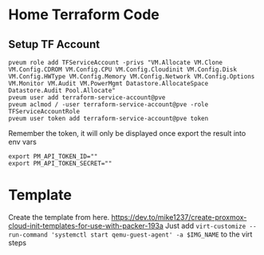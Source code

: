 # Home Terraform Code

## Setup TF Account
```
pveum role add TFServiceAccount -privs "VM.Allocate VM.Clone VM.Config.CDROM VM.Config.CPU VM.Config.Cloudinit VM.Config.Disk VM.Config.HWType VM.Config.Memory VM.Config.Network VM.Config.Options VM.Monitor VM.Audit VM.PowerMgmt Datastore.AllocateSpace Datastore.Audit Pool.Allocate"
pveum user add terraform-service-account@pve
pveum aclmod / -user terraform-service-account@pve -role TFServiceAccountRole
pveum user token add terraform-service-account@pve token
```

Remember the token, it will only be displayed once export the result into env vars

```
export PM_API_TOKEN_ID=""
export PM_API_TOKEN_SECRET=""
```

# Template
Create the template from here. https://dev.to/mike1237/create-proxmox-cloud-init-templates-for-use-with-packer-193a
Just add `virt-customize --run-command 'systemctl start qemu-guest-agent' -a $IMG_NAME` to the virt steps


